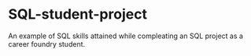 # SQL-student-project
An example of SQL skills attained while compleating an SQL project as a career foundry student.
